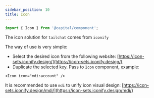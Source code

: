 ```yaml
---
sidebar_position: 10
title: Icon
---
```


```ts
import { Icon } from '@capital/component';
```

The icon solution for `tailchat` comes from `iconify`

The way of use is very simple:
- Select the desired icon from the following website: [https://icon-sets.iconify.design/](https://icon-sets.iconify.design/)
- Duplicate the selected key. Pass to `Icon` component, example:
```tsx
<Icon icon="mdi:account" />
```

It is recommended to use `mdi` to unify icon visual design:
[https://icon-sets.iconify.design/mdi/](https://icon-sets.iconify.design/mdi/)
